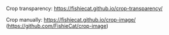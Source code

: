 Crop transparency: https://fishiecat.github.io/crop-transparency/

Crop manually: https://fishiecat.github.io/crop-image/ (https://github.com/FishieCat/crop-image)
